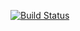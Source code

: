 [![Build Status](https://secure.travis-ci.org/zamotivator/zreader.png)](http://travis-ci.org/zamotivator/zreader)
